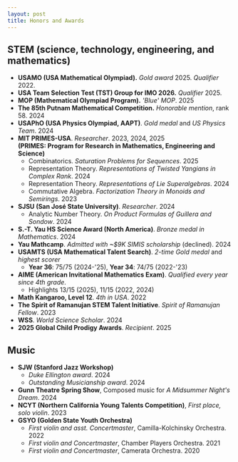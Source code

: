 ```yaml
---
layout: post
title: Honors and Awards
---
```


## STEM (science, technology, engineering, and mathematics)

- **USAMO (USA Mathematical Olympiad).** *Gold award* 2025. *Qualifier* 2022.
- **USA Team Selection Test (TST) Group for IMO 2026.** *Qualifier* 2025.
- **MOP (Mathematical Olympiad Program).** *'Blue' MOP*. 2025
- **The 85th Putnam Mathematical Competition.** *Honorable mention*, rank 58. 2024
- **USAPhO (USA Physics Olympiad, AAPT)**. *Gold medal* and *US Physics Team*. 2024
- **MIT PRIMES-USA**. *Researcher*. 2023, 2024, 2025 <br> **(PRIMES: Program for Research in Mathematics, Engineering and Science)**
  - Combinatorics. *Saturation Problems for Sequences*. 2025
  - Representation Theory. *Representations of Twisted Yangians in Complex Rank*. 2024
  - Representation Theory. *Representations of Lie Superalgebras*. 2024
  - Commutative Algebra. *Factorization Theory in Monoids and Semirings*. 2023
- **SJSU (San José State University)**. *Researcher*. 2024
  - Analytic Number Theory. *On Product Formulas of Guillera and Sondow*. 2024 
- **S.-T. Yau HS Science Award (North America)**. *Bronze medal in Mathematics*. 2024
- **Yau Mathcamp**. *Admitted with ~$9K SIMIS scholarship* (declined). 2024 
- **USAMTS (USA Mathematical Talent Search)**. *2-time Gold medal* and *highest scorer*
  - **Year 36**: 75/75 (2024-'25), **Year 34**: 74/75 (2022-'23)
- **AIME (American Invitational Mathematics Exam)**. *Qualified every year since 4th grade*.
  - Highlights 13/15 (2025), 11/15 (2022, 2024)
- **Math Kangaroo, Level 12**. *4th in USA*. 2022
- **The Spirit of Ramanujan STEM Talent Initiative**. *Spirit of Ramanujan Fellow*. 2023
- **WSS**. *World Science Scholar*. 2024
- **2025 Global Child Prodigy Awards**. *Recipient*. 2025

## Music

- **SJW (Stanford Jazz Workshop)**
  - *Duke Ellington award*. 2024
  - *Outstanding Musicianship award*. 2024
- **Gunn Theatre Spring Show**, Composed music for *A Midsummer Night's Dream*. 2024
- **NCYT (Northern California Young Talents Competition)**, *First place, solo violin*. 2023
- **GSYO (Golden State Youth Orchestra)**
  - *First violin and asst. Concertmaster*, Camilla-Kolchinsky Orchestra. 2022
  - *First violin and Concertmaster*, Chamber Players Orchestra. 2021
  - *First violin and Concertmaster*, Camerata Orchestra. 2020
